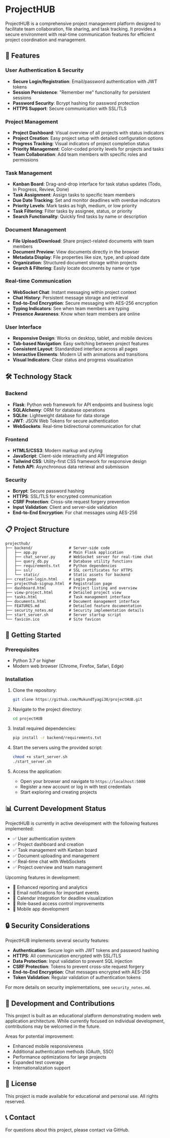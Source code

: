 # ProjectHUB

ProjectHUB is a comprehensive project management platform designed to facilitate team collaboration, file sharing, and task tracking. It provides a secure environment with real-time communication features for efficient project coordination and management.

## 🚀 Features

### User Authentication & Security
- **Secure Login/Registration**: Email/password authentication with JWT tokens
- **Session Persistence**: "Remember me" functionality for persistent sessions
- **Password Security**: Bcrypt hashing for password protection
- **HTTPS Support**: Secure communication with SSL/TLS

### Project Management
- **Project Dashboard**: Visual overview of all projects with status indicators
- **Project Creation**: Easy project setup with detailed configuration options
- **Progress Tracking**: Visual indicators of project completion status
- **Priority Management**: Color-coded priority levels for projects and tasks
- **Team Collaboration**: Add team members with specific roles and permissions

### Task Management
- **Kanban Board**: Drag-and-drop interface for task status updates (Todo, In Progress, Review, Done)
- **Task Assignment**: Assign tasks to specific team members
- **Due Date Tracking**: Set and monitor deadlines with overdue indicators
- **Priority Levels**: Mark tasks as high, medium, or low priority
- **Task Filtering**: Filter tasks by assignee, status, or priority
- **Search Functionality**: Quickly find tasks by name or description

### Document Management
- **File Upload/Download**: Share project-related documents with team members
- **Document Preview**: View documents directly in the browser
- **Metadata Display**: File properties like size, type, and upload date
- **Organization**: Structured document storage within projects
- **Search & Filtering**: Easily locate documents by name or type

### Real-time Communication
- **WebSocket Chat**: Instant messaging within project context
- **Chat History**: Persistent message storage and retrieval
- **End-to-End Encryption**: Secure messaging with AES-256 encryption
- **Typing Indicators**: See when team members are typing
- **Presence Awareness**: Know when team members are online

### User Interface
- **Responsive Design**: Works on desktop, tablet, and mobile devices
- **Tab-based Navigation**: Easy switching between project features
- **Consistent Layout**: Standardized interface across all pages
- **Interactive Elements**: Modern UI with animations and transitions
- **Visual Indicators**: Clear status and progress visualization

## 🛠️ Technology Stack

### Backend
- **Flask**: Python web framework for API endpoints and business logic
- **SQLAlchemy**: ORM for database operations
- **SQLite**: Lightweight database for data storage
- **JWT**: JSON Web Tokens for secure authentication
- **WebSockets**: Real-time bidirectional communication for chat

### Frontend
- **HTML5/CSS3**: Modern markup and styling
- **JavaScript**: Client-side interactivity and API integration
- **Tailwind CSS**: Utility-first CSS framework for responsive design
- **Fetch API**: Asynchronous data retrieval and submission

### Security
- **Bcrypt**: Secure password hashing
- **HTTPS**: SSL/TLS for encrypted communication
- **CSRF Protection**: Cross-site request forgery prevention
- **Input Validation**: Client and server-side validation
- **End-to-End Encryption**: For chat messages using AES-256

## 📋 Project Structure

```
projecthub/
├── backend/                # Server-side code
│   ├── app.py              # Main Flask application
│   ├── chat_server.py      # WebSocket server for real-time chat
│   ├── query_db.py         # Database utility functions
│   ├── requirements.txt    # Python dependencies
│   ├── ssl/                # SSL certificates for HTTPS
│   └── static/             # Static assets for backend
├── creative-login.html     # Login page
├── projecthub-signup.html  # Registration page
├── dashboard.html          # Project listing and overview
├── view-project.html       # Detailed project view
├── tasks.html              # Task management interface
├── documents.html          # Document management interface
├── FEATURES.md             # Detailed feature documentation
├── security_notes.md       # Security implementation details
├── start_server.sh         # Server startup script
└── favicon.ico             # Site favicon
```

## 🚦 Getting Started

### Prerequisites
- Python 3.7 or higher
- Modern web browser (Chrome, Firefox, Safari, Edge)

### Installation

1. Clone the repository:
   ```bash
   git clone https://github.com/MukundTyagi30/projectHUB.git
   ```

2. Navigate to the project directory:
   ```bash
   cd projectHUB
   ```

3. Install required dependencies:
   ```bash
   pip install -r backend/requirements.txt
   ```

4. Start the servers using the provided script:
   ```bash
   chmod +x start_server.sh
   ./start_server.sh
   ```

5. Access the application:
   - Open your browser and navigate to `https://localhost:5000`
   - Register a new account or log in with test credentials
   - Start exploring and creating projects

## 📊 Current Development Status

ProjectHUB is currently in active development with the following features implemented:

- ✅ User authentication system
- ✅ Project dashboard and creation
- ✅ Task management with Kanban board
- ✅ Document uploading and management
- ✅ Real-time chat with WebSockets
- ✅ Project overview and team management

Upcoming features in development:
- 🔄 Enhanced reporting and analytics
- 🔄 Email notifications for important events
- 🔄 Calendar integration for deadline visualization
- 🔄 Role-based access control improvements
- 🔄 Mobile app development

## 🔒 Security Considerations

ProjectHUB implements several security features:

- **Authentication**: Secure login with JWT tokens and password hashing
- **HTTPS**: All communication encrypted with SSL/TLS
- **Data Protection**: Input validation to prevent SQL injection
- **CSRF Protection**: Tokens to prevent cross-site request forgery
- **End-to-End Encryption**: Chat messages encrypted with AES-256
- **Token Validation**: Regular validation of authentication tokens

For more details on security implementations, see `security_notes.md`.

## 🤝 Development and Contributions

This project is built as an educational platform demonstrating modern web application architecture. While currently focused on individual development, contributions may be welcomed in the future.

Areas for potential improvement:
- Enhanced mobile responsiveness
- Additional authentication methods (OAuth, SSO)
- Performance optimizations for large projects
- Expanded test coverage
- Internationalization support

## 📄 License

This project is made available for educational and personal use. All rights reserved.

## 📞 Contact

For questions about this project, please contact via GitHub. 